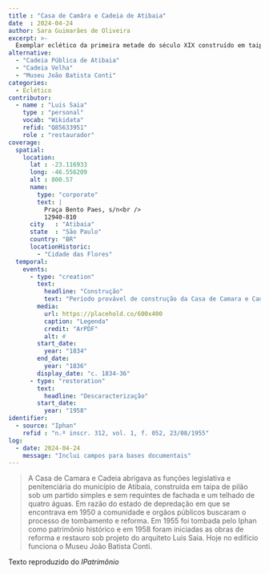 ```yaml
---
title : "Casa de Camâra e Cadeia de Atibaia"
date  : 2024-04-24
author: Sara Guimarães de Oliveira
excerpt: >-
  Exemplar eclético da primeira metade do século XIX construído em taipa de pilão
alternative:
  - "Cadeia Pública de Atibaia"
  - "Cadeia Velha"
  - "Museu João Batista Conti"
categories:
  - Eclético
contributor:
  - name : "Luis Saia"
    type : "personal"
    vocab: "Wikidata"
    refid: "Q85633951"
    role : "restaurador"
coverage:
  spatial:
    location:
      lat : -23.116933 
      long: -46.556209
      alt : 800.57
      name:
        type: "corporate"
        text: |
          Praça Bento Paes, s/n<br />
          12940-810
      city   : "Atibaia"
      state  : "São Paulo"
      country: "BR"
      locationHistoric:
        - "Cidade das Flores"
  temporal:
    events:
      - type: "creation"
        text:
          headline: "Construção"
          text: "Período provável de construção da Casa de Camara e Cadeia de Atibaia"
        media:
          url: https://placehold.co/600x400
          caption: "Legenda"
          credit: "ArPDF"
          alt: #
        start_date:
          year: "1834"
        end_date:
          year: "1836"
        display_date: "c. 1834-36"
      - type: "restoration"
        text:
          headline: "Descaracterização"
        start_date:
          year: "1958"
identifier:
  - source: "Iphan"
    refid : "n.º inscr. 312, vol. 1, f. 052, 23/08/1955"
log:
  - date: 2024-04-24
    message: "Inclui campos para bases documentais"
---
```


</blockquote>

>A Casa de Camara e Cadeia abrigava as funções legislativa e
>penitenciária do município de Atibaia, construída em taipa de pilão sob
>um partido simples e sem requintes de fachada e um telhado de quatro
>águas. Em razão do estado de depredação em que se encontrava em 1950 a
>comunidade e orgãos públicos buscaram o processo de tombamento e
>reforma. Em 1955 foi tombada pelo Iphan como patrimônio histórico e em
>1958 foram iniciadas as obras de reforma e restauro sob projeto do
>arquiteto Luis Saia. Hoje no edifício funciona o Museu João Batista
>Conti.

  <footer class="figure-caption">Texto reproduzido
  do <cite>IPatrimônio</footer>
</blockquote>
